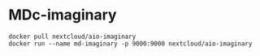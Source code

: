 
# MDc-imaginary

    docker pull nextcloud/aio-imaginary
    docker run --name md-imaginary -p 9000:9000 nextcloud/aio-imaginary 
